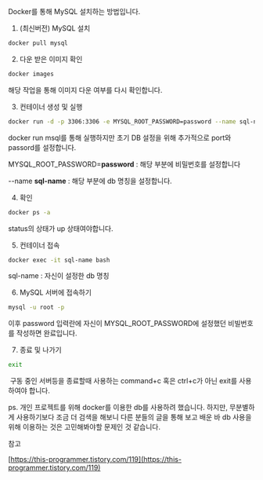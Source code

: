 
Docker를 통해 MySQL 설치하는 방법입니다.
  

1. (최신버전) MySQL 설치

```bash
docker pull mysql
```


2. 다운 받은 이미지 확인

```bash
docker images
```

해당 작업을 통해 이미지 다운 여부를 다시 확인합니다.

  

3. 컨테이너 생성 및 실행

```bash
docker run -d -p 3306:3306 -e MYSQL_ROOT_PASSWORD=password --name sql-name mysql
```

docker run msql를 통해 실행하지만 초기 DB 설정을 위해 추가적으로 port와 passord를 설정합니다.

MYSQL_ROOT_PASSWORD=**password** : 해당 부분에 비밀번호를 설정합니다

--name **sql-name** : 해당 부분에 db 명칭을 설정합니다.

  

4. 확인

```bash
docker ps -a
```

status의 상태가 up 상태여야합니다.

  

5. 컨테이너 접속

```bash
docker exec -it sql-name bash
```

sql-name : 자신이 설정한 db 명칭

  

6. MySQL 서버에 접속하기

```bash
mysql -u root -p
```

이후 password 입력란에 자신이 MYSQL_ROOT_PASSWORD에 설정했던 비빌번호를 작성하면 완료입니다.

  

7. 종료 및 나가기

```bash
exit
```

 구동 중인 서버등을 종료할때 사용하는 command+c 혹은 ctrl+c가 아닌 exit를 사용하여야 합니다.

  

ps. 개인 프로젝트를 위해 docker를 이용한 db를 사용하려 했습니다. 하지만, 무분별하게 사용하기보다 조금 더 검색을 해보니 다른 분들의 글을 통해 보고 배운 바 db 사용을 위해 이용하는 것은 고민해봐야할 문제인 것 같습니다.

  

참고

[https://this-programmer.tistory.com/119](https://this-programmer.tistory.com/119)